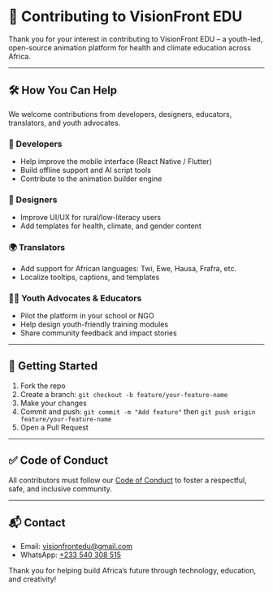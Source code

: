 # 🤝 Contributing to VisionFront EDU

Thank you for your interest in contributing to VisionFront EDU – a youth-led, open-source animation platform for health and climate education across Africa.

---

## 🛠️ How You Can Help

We welcome contributions from developers, designers, educators, translators, and youth advocates.

### 🚀 Developers
- Help improve the mobile interface (React Native / Flutter)
- Build offline support and AI script tools
- Contribute to the animation builder engine

### 🎨 Designers
- Improve UI/UX for rural/low-literacy users
- Add templates for health, climate, and gender content

### 🌍 Translators
- Add support for African languages: Twi, Ewe, Hausa, Frafra, etc.
- Localize tooltips, captions, and templates

### 👩🏽 Youth Advocates & Educators
- Pilot the platform in your school or NGO
- Help design youth-friendly training modules
- Share community feedback and impact stories

---

## 🧰 Getting Started

1. Fork the repo
2. Create a branch: `git checkout -b feature/your-feature-name`
3. Make your changes
4. Commit and push: `git commit -m "Add feature"` then `git push origin feature/your-feature-name`
5. Open a Pull Request

---

## ✅ Code of Conduct

All contributors must follow our [Code of Conduct](CODE_OF_CONDUCT.md) to foster a respectful, safe, and inclusive community.

---

## 📬 Contact

- Email: [visionfrontedu@gmail.com](mailto:visionfrontedu@gmail.com)
- WhatsApp: [+233 540 308 515](https://wa.me/233540308515)

Thank you for helping build Africa’s future through technology, education, and creativity!